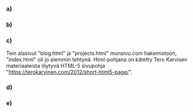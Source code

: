 ### a)
### b)
### c)
Tein alasivut "blog.html" ja "projects.html" munsivu.com hakemistoon, "index.html" oli jo aiemmin tehtynä. Html-pohjana on kätetty Tero Karvisen materiaaleista löytyvä HTML-5 sivupohja "https://terokarvinen.com/2012/short-html5-page/".


### d)
### e)
